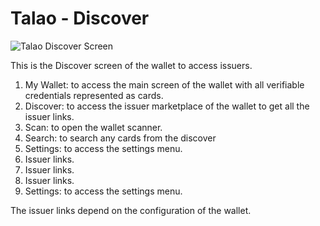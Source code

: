 # Talao - Discover

<div class="responsive-container">
  <div class="responsive-image-wallet-talao">
    <img src="/img/ssi_screen/talao_discover.png" alt="Talao Discover Screen" style={{ width: '100%', height: 'auto' }} />
  </div>
  <div class="responsive-text-wallet-talao">
    <p>This is the Discover screen of the wallet to access issuers.</p>
    <ol>
      <li>My Wallet: to access the main screen of the wallet with all verifiable credentials represented as cards.</li>
      <li>Discover: to access the issuer marketplace of the wallet to get all the issuer links.</li>
      <li>Scan: to open the wallet scanner.</li>
      <li>Search: to search any cards from the discover</li>
      <li>Settings: to access the settings menu.</li>
      <li>Issuer links.</li>
      <li>Issuer links.</li>
      <li>Issuer links.</li>
      <li>Settings: to access the settings menu.</li>
    </ol>
    <p>The issuer links depend on the configuration of the wallet.</p>
  </div>
</div>
